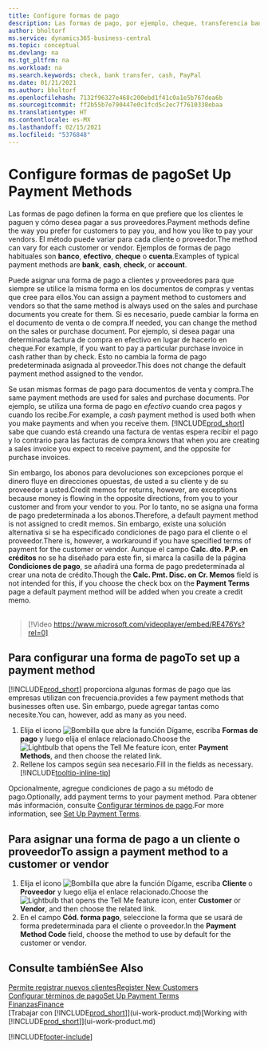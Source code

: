 ```yaml
---
title: Configure formas de pago
description: Las formas de pago, por ejemplo, cheque, transferencia bancaria, efectivo o PayPal, se usan para definir cómo se pagarán las facturas de venta y de compra.
author: bholtorf
ms.service: dynamics365-business-central
ms.topic: conceptual
ms.devlang: na
ms.tgt_pltfrm: na
ms.workload: na
ms.search.keywords: check, bank transfer, cash, PayPal
ms.date: 01/21/2021
ms.author: bholtorf
ms.openlocfilehash: 7132f96327e468c200ebd1f41c0a1e5b767dea6b
ms.sourcegitcommit: ff2b55b7e790447e0c1fcd5c2ec7f7610338ebaa
ms.translationtype: HT
ms.contentlocale: es-MX
ms.lasthandoff: 02/15/2021
ms.locfileid: "5376848"
---
```

# <a name="set-up-payment-methods"></a><span data-ttu-id="54b7f-103">Configure formas de pago</span><span class="sxs-lookup"><span data-stu-id="54b7f-103">Set Up Payment Methods</span></span>

<span data-ttu-id="54b7f-104">Las formas de pago definen la forma en que prefiere que los clientes le paguen y cómo desea pagar a sus proveedores.</span><span class="sxs-lookup"><span data-stu-id="54b7f-104">Payment methods define the way you prefer for customers to pay you, and how you like to pay your vendors.</span></span> <span data-ttu-id="54b7f-105">El método puede variar para cada cliente o proveedor.</span><span class="sxs-lookup"><span data-stu-id="54b7f-105">The method can vary for each customer or vendor.</span></span> <span data-ttu-id="54b7f-106">Ejemplos de formas de pago habituales son **banco**, **efectivo**, **cheque** o **cuenta**.</span><span class="sxs-lookup"><span data-stu-id="54b7f-106">Examples of typical payment methods are **bank**, **cash**, **check**, or **account**.</span></span>

<span data-ttu-id="54b7f-107">Puede asignar una forma de pago a clientes y proveedores para que siempre se utilice la misma forma en los documentos de compras y ventas que cree para ellos.</span><span class="sxs-lookup"><span data-stu-id="54b7f-107">You can assign a payment method to customers and vendors so that the same method is always used on the sales and purchase documents you create for them.</span></span> <span data-ttu-id="54b7f-108">Si es necesario, puede cambiar la forma en el documento de venta o de compra.</span><span class="sxs-lookup"><span data-stu-id="54b7f-108">If needed, you can change the method on the sales or purchase document.</span></span> <span data-ttu-id="54b7f-109">Por ejemplo, si desea pagar una determinada factura de compra en efectivo en lugar de hacerlo en cheque.</span><span class="sxs-lookup"><span data-stu-id="54b7f-109">For example, if you want to pay a particular purchase invoice in cash rather than by check.</span></span> <span data-ttu-id="54b7f-110">Esto no cambia la forma de pago predeterminada asignada al proveedor.</span><span class="sxs-lookup"><span data-stu-id="54b7f-110">This does not change the default payment method assigned to the vendor.</span></span>

<span data-ttu-id="54b7f-111">Se usan mismas formas de pago para documentos de venta y compra.</span><span class="sxs-lookup"><span data-stu-id="54b7f-111">The same payment methods are used for sales and purchase documents.</span></span> <span data-ttu-id="54b7f-112">Por ejemplo, se utiliza una forma de pago en _efectivo_ cuando crea pagos y cuando los recibe.</span><span class="sxs-lookup"><span data-stu-id="54b7f-112">For example, a _cash_ payment method is used both when you make payments and when you receive them.</span></span> [!INCLUDE[prod_short](includes/prod_short.md)] <span data-ttu-id="54b7f-113">sabe que cuando está creando una factura de ventas espera recibir el pago y lo contrario para las facturas de compra.</span><span class="sxs-lookup"><span data-stu-id="54b7f-113">knows that when you are creating a sales invoice you expect to receive payment, and the opposite for purchase invoices.</span></span>

<span data-ttu-id="54b7f-114">Sin embargo, los abonos para devoluciones son excepciones porque el dinero fluye en direcciones opuestas, de usted a su cliente y de su proveedor a usted.</span><span class="sxs-lookup"><span data-stu-id="54b7f-114">Credit memos for returns, however, are exceptions because money is flowing in the opposite directions, from you to your customer and from your vendor to you.</span></span> <span data-ttu-id="54b7f-115">Por lo tanto, no se asigna una forma de pago predeterminada a los abonos.</span><span class="sxs-lookup"><span data-stu-id="54b7f-115">Therefore, a default payment method is not assigned to credit memos.</span></span> <span data-ttu-id="54b7f-116">Sin embargo, existe una solución alternativa si se ha especificado condiciones de pago para el cliente o el proveedor.</span><span class="sxs-lookup"><span data-stu-id="54b7f-116">There is, however, a workaround if you have specified terms of payment for the customer or vendor.</span></span> <span data-ttu-id="54b7f-117">Aunque el campo **Calc. dto. P.P. en créditos** no se ha diseñado para este fin, si marca la casilla de la página **Condiciones de pago**, se añadirá una forma de pago predeterminada al crear una nota de crédito.</span><span class="sxs-lookup"><span data-stu-id="54b7f-117">Though the **Calc. Pmt. Disc. on Cr. Memos** field is not intended for this, if you choose the check box on the **Payment Terms** page a default payment method will be added when you create a credit memo.</span></span> <br><br>  

> [!Video https://www.microsoft.com/videoplayer/embed/RE476Ys?rel=0]

## <a name="to-set-up-a-payment-method"></a><span data-ttu-id="54b7f-118">Para configurar una forma de pago</span><span class="sxs-lookup"><span data-stu-id="54b7f-118">To set up a payment method</span></span>

[!INCLUDE[prod_short](includes/prod_short.md)] <span data-ttu-id="54b7f-119">proporciona algunas formas de pago que las empresas utilizan con frecuencia.</span><span class="sxs-lookup"><span data-stu-id="54b7f-119">provides a few payment methods that businesses often use.</span></span> <span data-ttu-id="54b7f-120">Sin embargo, puede agregar tantas como necesite.</span><span class="sxs-lookup"><span data-stu-id="54b7f-120">You can, however, add as many as you need.</span></span>

1. <span data-ttu-id="54b7f-121">Elija el icono ![Bombilla que abre la función Dígame](media/ui-search/search_small.png "Dígame qué desea hacer"), escriba **Formas de pago** y luego elija el enlace relacionado.</span><span class="sxs-lookup"><span data-stu-id="54b7f-121">Choose the ![Lightbulb that opens the Tell Me feature](media/ui-search/search_small.png "Tell me what you want to do") icon, enter **Payment Methods**, and then choose the related link.</span></span>
2. <span data-ttu-id="54b7f-122">Rellene los campos según sea necesario.</span><span class="sxs-lookup"><span data-stu-id="54b7f-122">Fill in the fields as necessary.</span></span> [!INCLUDE[tooltip-inline-tip](includes/tooltip-inline-tip_md.md)]

<span data-ttu-id="54b7f-123">Opcionalmente, agregue condiciones de pago a su método de pago.</span><span class="sxs-lookup"><span data-stu-id="54b7f-123">Optionally, add payment terms to your payment method.</span></span> <span data-ttu-id="54b7f-124">Para obtener más información, consulte [Configurar términos de pago](finance-payment-terms.md).</span><span class="sxs-lookup"><span data-stu-id="54b7f-124">For more information, see [Set Up Payment Terms](finance-payment-terms.md).</span></span>  

## <a name="to-assign-a-payment-method-to-a-customer-or-vendor"></a><span data-ttu-id="54b7f-125">Para asignar una forma de pago a un cliente o proveedor</span><span class="sxs-lookup"><span data-stu-id="54b7f-125">To assign a payment method to a customer or vendor</span></span>

1. <span data-ttu-id="54b7f-126">Elija el icono ![Bombilla que abre la función Dígame](media/ui-search/search_small.png "Dígame qué desea hacer"), escriba **Cliente** o **Proveedor** y luego elija el enlace relacionado.</span><span class="sxs-lookup"><span data-stu-id="54b7f-126">Choose the ![Lightbulb that opens the Tell Me feature](media/ui-search/search_small.png "Tell me what you want to do") icon, enter **Customer** or **Vendor**, and then choose the related link.</span></span>
2. <span data-ttu-id="54b7f-127">En el campo **Cód. forma pago**, seleccione la forma que se usará de forma predeterminada para el cliente o proveedor.</span><span class="sxs-lookup"><span data-stu-id="54b7f-127">In the **Payment Method Code** field, choose the method to use by default for the customer or vendor.</span></span>

## <a name="see-also"></a><span data-ttu-id="54b7f-128">Consulte también</span><span class="sxs-lookup"><span data-stu-id="54b7f-128">See Also</span></span>

[<span data-ttu-id="54b7f-129">Permite registrar nuevos clientes</span><span class="sxs-lookup"><span data-stu-id="54b7f-129">Register New Customers</span></span>](sales-how-register-new-customers.md)  
[<span data-ttu-id="54b7f-130">Configurar términos de pago</span><span class="sxs-lookup"><span data-stu-id="54b7f-130">Set Up Payment Terms</span></span>](finance-payment-terms.md)  
[<span data-ttu-id="54b7f-131">Finanzas</span><span class="sxs-lookup"><span data-stu-id="54b7f-131">Finance</span></span>](finance.md)  
<span data-ttu-id="54b7f-132">[Trabajar con [!INCLUDE[prod_short](includes/prod_short.md)]](ui-work-product.md)</span><span class="sxs-lookup"><span data-stu-id="54b7f-132">[Working with [!INCLUDE[prod_short](includes/prod_short.md)]](ui-work-product.md)</span></span>  


[!INCLUDE[footer-include](includes/footer-banner.md)]